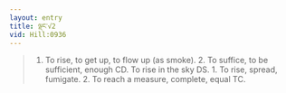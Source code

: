 ```yaml
---
layout: entry
title: ལྡང་√2
vid: Hill:0936
---
```

> 1. To rise, to get up, to flow up (as smoke). 2. To suffice, to be sufficient, enough CD. To rise in the sky DS. 1. To rise, spread, fumigate. 2. To reach a measure, complete, equal TC.

